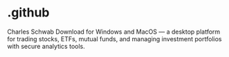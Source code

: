 # .github
Charles Schwab Download for Windows and MacOS — a desktop platform for trading stocks, ETFs, mutual funds, and managing investment portfolios with secure analytics tools.
